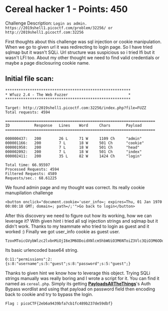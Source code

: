 # Cereal hacker 1 - Points: 450
Challenge Description: 
`Login as admin. https://2019shell1.picoctf.com/problem/32256/ or http://2019shell1.picoctf.com:32256`

First thoughts about this challenge was sql injection or cookie manipulation. When we go to given url it was redirecting to login page. So I have tried sqlmap but it wasn't SQLi. Url structure was suspicious so i tried lfi but it wasn't LFI too. About my other thought we need to find valid credentials or maybe a page disclosuring cookie name.

## Initial file scan:

    ********************************************************
    * Wfuzz 2.4 - The Web Fuzzer                           *
    ********************************************************
    
    Target: http://2019shell1.picoctf.com:32256/index.php?file=FUZZ
    Total requests: 4594
    
    ===================================================================
    ID           Response   Lines    Word     Chars       Payload
    ===================================================================
    
    000000437:   200        26 L     71 W     1109 Ch     "admin"
    000001166:   200        7 L      18 W     501 Ch      "cookie"
    000001958:   200        7 L      18 W     501 Ch      "head"
    000002092:   200        7 L      18 W     501 Ch      "index"
    000002411:   200        35 L     82 W     1424 Ch     "login"
    
    Total time: 66.95597
    Processed Requests: 4594
    Filtered Requests: 4589
    Requests/sec.: 68.61225
We found admin page and my thought was correct. Its really cookie manupilation challenge

    <button onclick="document.cookie='user_info=; expires=Thu, 01 Jan 1970 00:00:18 GMT; domain=; path=/;'">Go back to login</button>
After this discovery we need to figure out how its working, how we can leverage it? With given hint i tried all sql injection strings and sqlmap but it didn't work. Thanks to my teammate who tried to login as guest and it worked :)
Finally we got user_info cookie as guest user.

    TzoxMToicGVybWlzc2lvbnMiOjI6e3M6ODoidXNlcm5hbWUiO3M6NToiZ3Vlc3QiO3M6ODoicGFzc3dvcmQiO3M6NToiZ3Vlc3QiO30%253D
Its basic urlencoded base64 string. 

    O:11:"permissions":2:{s:8:"username";s:5:"guest";s:8:"password";s:5:"guest";}
Thanks to given hint we know how to leverage this object. Trying SQLi strings manually was really boring and I wrote a script for it. You can find it named as `cereal.php`. Simply its getting  **[PayloadsAllTheThings](https://github.com/swisskyrepo/PayloadsAllTheThings)**'s Auth Bypass wordlist and using that payload on password field then encoding back to cookie and try to bypass the login.

    Flag : picoCTF{2eb6a9439bfa7cb1fc489b237de59dbf}


